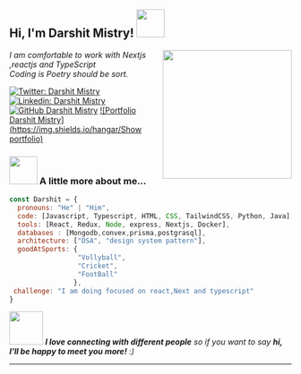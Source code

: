 <h2> Hi, I'm Darshit Mistry!   <img src="https://user-images.githubusercontent.com/74038190/216658127-de9ffd2f-9302-45f3-82f5-1fa66dafa691.gif" width="50"></h2>
<img align='right' src="https://user-images.githubusercontent.com/74038190/216649436-05c6a71a-0566-45aa-bc3f-f258ab12e491.gif" width="230">
<p><em>I am comfortable to work with Nextjs ,reactjs and TypeScript</br>Coding is Poetry should be sort.
</em></p>

[![Twitter: Darshit Mistry](https://img.shields.io/twitter/follow/DarshitMistry?style=social)](https://twitter.com/Mistry5Darshit)
[![Linkedin: Darshit Mistry](https://img.shields.io/badge/-darshit-blue?style=flat-square&logo=Linkedin&logoColor=white&link=https://www.linkedin.com/in/darshitmistry/)](www.linkedin.com/in/darshit-mistry)
[![GitHub Darshit Mistry](https://img.shields.io/github/followers/Darshit?label=follow&style=social)](https://github.com/Darshit02)
[![Portfolio Darshit Mistry](https://img.shields.io/hangar/Show portfolio)](https://linux-protfolio.vercel.app/)



### <img src="https://media.giphy.com/media/VgCDAzcKvsR6OM0uWg/giphy.gif" width="50"> A little more about me...  

```javascript
const Darshit = {
  pronouns: "He" | "Him",
  code: [Javascript, Typescript, HTML, CSS, TailwindCSS, Python, Java],
  tools: [React, Redux, Node, express, Nextjs, Docker],
  databases : [Mongodb,convex,prisma,postgrasql],
  architecture: ["DSA", "design system pattern"],
  goodAtSports: {
                 "Vollyball",
                 "Cricket",
                 "FootBall"
                },
 challenge: "I am doing focused on react,Next and typescript"
}
```

<img src="https://user-images.githubusercontent.com/74038190/216656967-625b2a52-e638-4c21-a8ae-180560386f96.gif" width="60"> <em><b>I love connecting with different people</b> so if you want to say <b>hi, I'll be happy to meet you more!</b> :)</em>

---
